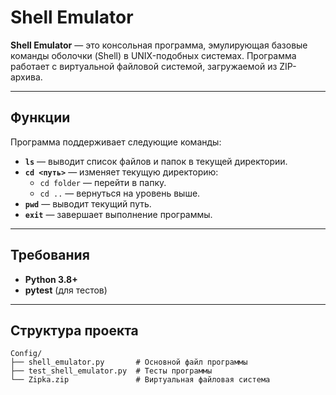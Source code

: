 # Shell Emulator

**Shell Emulator** — это консольная программа, эмулирующая базовые команды оболочки (Shell) в UNIX-подобных системах. Программа работает с виртуальной файловой системой, загружаемой из ZIP-архива.

---

## **Функции**

Программа поддерживает следующие команды:

- **`ls`** — выводит список файлов и папок в текущей директории.
- **`cd <путь>`** — изменяет текущую директорию:
   - `cd folder` — перейти в папку.
   - `cd ..` — вернуться на уровень выше.
- **`pwd`** — выводит текущий путь.
- **`exit`** — завершает выполнение программы.

---

## **Требования**

- **Python 3.8+**
- **pytest** (для тестов)

---

## **Структура проекта**

```plaintext
Config/
├── shell_emulator.py       # Основной файл программы
├── test_shell_emulator.py  # Тесты программы
└── Zipka.zip               # Виртуальная файловая система
